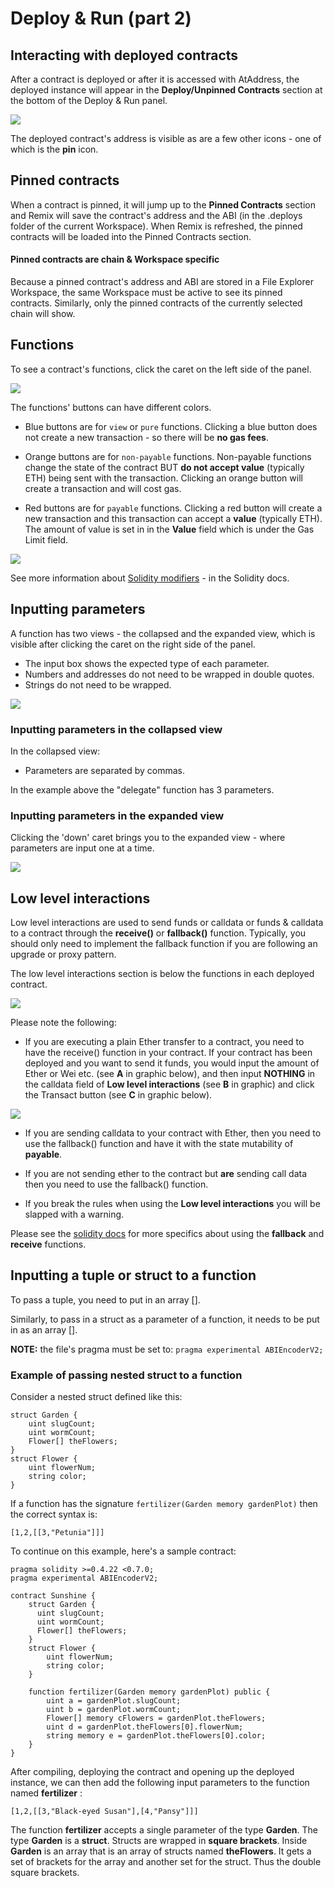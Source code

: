 Deploy & Run (part 2)
=====================

## Interacting with deployed contracts

After a contract is deployed or after it is accessed with AtAddress, the deployed instance will appear in the **Deploy/Unpinned Contracts** section at the bottom of the Deploy & Run panel.

![](images/a-deploy-run-deployed-instances.png)

The deployed contract's address is visible as are a few other icons - one of which is the **pin** icon.  

## Pinned contracts
When a contract is pinned, it will jump up to the **Pinned Contracts** section and Remix will save the contract's address and the ABI (in the .deploys folder of the current Workspace).  When Remix is refreshed, the pinned contracts will be loaded into the Pinned Contracts section.  

#### Pinned contracts are chain & Workspace specific
Because a pinned contract's address and ABI are stored in a File Explorer Workspace, the same Workspace must be active to see its pinned contracts.  Similarly, only the pinned contracts of the currently selected chain will show.

## Functions 
To see a contract's functions, click the caret on the left side of the panel.

![](images/a-deploy-run-caret.png)

The functions' buttons can have different colors.

-   Blue buttons are for `view` or `pure` functions. Clicking a blue button does not create a new transaction - so there will be **no gas fees**.

-   Orange buttons are for `non-payable` functions.  Non-payable functions change the state of the contract BUT **do not accept value** (typically ETH) being sent with the transaction. Clicking an orange button will create a transaction and will cost gas.

-   Red buttons are for `payable` functions. Clicking a red button will create a new transaction and this transaction can accept a **value** (typically ETH).  The amount of value is set in in the **Value** field which is under the Gas Limit field.

![](images/a-jvm-calling-instance.png)


See more information about [Solidity
modifiers](https://docs.soliditylang.org/en/latest/cheatsheet.html#modifiers) - in the Solidity docs.

## Inputting parameters
A function has two views - the collapsed and the expanded view, which is visible after clicking the caret on the right side of the panel.  

+ The input box shows the expected type of each parameter.
+ Numbers and addresses do not need to be wrapped in double quotes.  
+ Strings do not need to be wrapped.

![](images/a-udapp-inputs.png)

### Inputting parameters in the collapsed view

In the collapsed view:

+ Parameters are separated by commas.

In the example above the "delegate" function has 3 parameters.

### Inputting parameters in the expanded view
Clicking the 'down' caret brings you to the expanded view - where parameters are input one at a time. 

![](images/a-udapp-multi-param-man.png)

## Low level interactions

Low level interactions are used to send funds or calldata or funds & calldata to a contract through the **receive()** or **fallback()** function.  Typically, you should only need to implement the fallback function if you are following an upgrade or proxy pattern.

The low level interactions section is below the functions in each deployed contract.

![](images/a-deploy-run-open-instance.png)

Please note the following:

- If you are executing a plain Ether transfer to a contract, you need to have the receive() function in your contract.  If your contract has been deployed and you want to send it funds, you would input the amount of Ether or Wei etc. (see **A** in graphic below), and then input **NOTHING** in the calldata field of **Low level interactions** (see **B** in graphic) and click the Transact button (see **C** in graphic below).

![](images/a-receive-fun.png)

- If you are sending calldata to your contract with Ether, then you need to use the fallback() function and have it with the state mutability of **payable**.  

- If you are not sending ether to the contract but **are** sending call data then you need to use the fallback() function.

- If you break the rules when using the **Low level interactions** you will be slapped with a warning.

Please see the [solidity docs](https://solidity.readthedocs.io/en/latest/contracts.html#receive-ether-function) for more specifics about using the **fallback** and **receive** functions. 

## Inputting a tuple or struct to a function
To pass a tuple, you need to put in an array [].

Similarly, to pass in a struct as a parameter of a function, it needs to be put in as an array [].  

**NOTE:** the file's pragma must be set to: `pragma experimental ABIEncoderV2;`

### Example of passing nested struct to a function
Consider a nested struct defined like this:
```
struct Garden {
    uint slugCount;  
    uint wormCount;
    Flower[] theFlowers;
}
struct Flower {
    uint flowerNum;
    string color;
}
```
If a function has the signature `fertilizer(Garden memory gardenPlot)` then the correct syntax is:
```
[1,2,[[3,"Petunia"]]]
```

To continue on this example, here's a sample contract:

```
pragma solidity >=0.4.22 <0.7.0;
pragma experimental ABIEncoderV2;

contract Sunshine {
    struct Garden {
      uint slugCount;  
      uint wormCount;
      Flower[] theFlowers;
    }
    struct Flower {
        uint flowerNum;
        string color;
    }
      
    function fertilizer(Garden memory gardenPlot) public {
        uint a = gardenPlot.slugCount;
        uint b = gardenPlot.wormCount;
        Flower[] memory cFlowers = gardenPlot.theFlowers;
        uint d = gardenPlot.theFlowers[0].flowerNum;
        string memory e = gardenPlot.theFlowers[0].color;
    }
}
```

After compiling, deploying the contract and opening up the deployed instance, we can then add the following input parameters to the function named **fertilizer** :

```
[1,2,[[3,"Black-eyed Susan"],[4,"Pansy"]]]
```

The function **fertilizer** accepts a single parameter of the type **Garden**. The type **Garden** is a **struct**. Structs are wrapped in **square brackets**.  Inside **Garden** is an array that is an array of structs named **theFlowers**. It gets a set of brackets for the array and another set for the struct. Thus the double square brackets.
